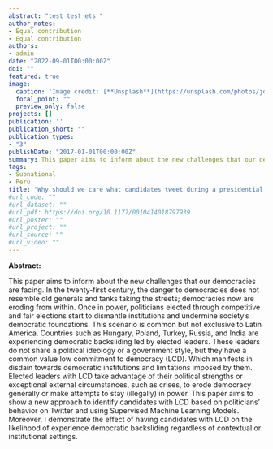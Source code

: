 ```yaml
---
abstract: "test test ets "
author_notes:
- Equal contribution
- Equal contribution
authors:
- admin
date: "2022-09-01T00:00:00Z"
doi: ""
featured: true
image:
  caption: 'Image credit: [**Unsplash**](https://unsplash.com/photos/jdD8gXaTZsc)'
  focal_point: ""
  preview_only: false
projects: []
publication: ''
publication_short: ""
publication_types:
- "3"
publishDate: "2017-01-01T00:00:00Z"
summary: This paper aims to inform about the new challenges that our democracies are facing. In the twenty-first century, the danger to democracies does not resemble old generals and tanks taking the streets; democracies now are eroding from within. 
tags:
- Subnational
- Peru
title: "Why should we care what candidates tweet during a presidential campaign?(JMP)"
#url_code: ""
#url_dataset: ""
#url_pdf: https://doi.org/10.1177/0010414018797939
#url_poster: ""
#url_project: ""
#url_source: ""
#url_video: ""
---
```

**Abstract:** 

This paper aims to inform about the new challenges that our democracies are facing. In the twenty-first century, the danger to democracies does not resemble old generals and tanks taking the streets; democracies now are eroding from within. Once in power, politicians elected through competitive and fair elections start to dismantle institutions and undermine society’s democratic foundations. This scenario is common but not exclusive to Latin America. Countries such as Hungary, Poland, Turkey, Russia, and India are experiencing democratic backsliding led by elected leaders. These leaders do not share a political ideology or a government style, but they have a common value low commitment to democracy (LCD). Which manifests in disdain towards democratic institutions and limitations imposed by them. Elected leaders with LCD take advantage of their political strengths or exceptional external circumstances, such as crises, to erode democracy generally or make attempts to stay (illegally) in power.  This paper aims to show a new approach to identify candidates with LCD based on politicians’ behavior on Twitter and using  Supervised Machine Learning Models. Moreover, I demonstrate the effect of having candidates with LCD on the likelihood of experience democratic backsliding regardless of contextual or institutional settings. 
